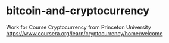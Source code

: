 # bitcoin-and-cryptocurrency
Work for Course Cryptocurrency from Princeton University https://www.coursera.org/learn/cryptocurrency/home/welcome
